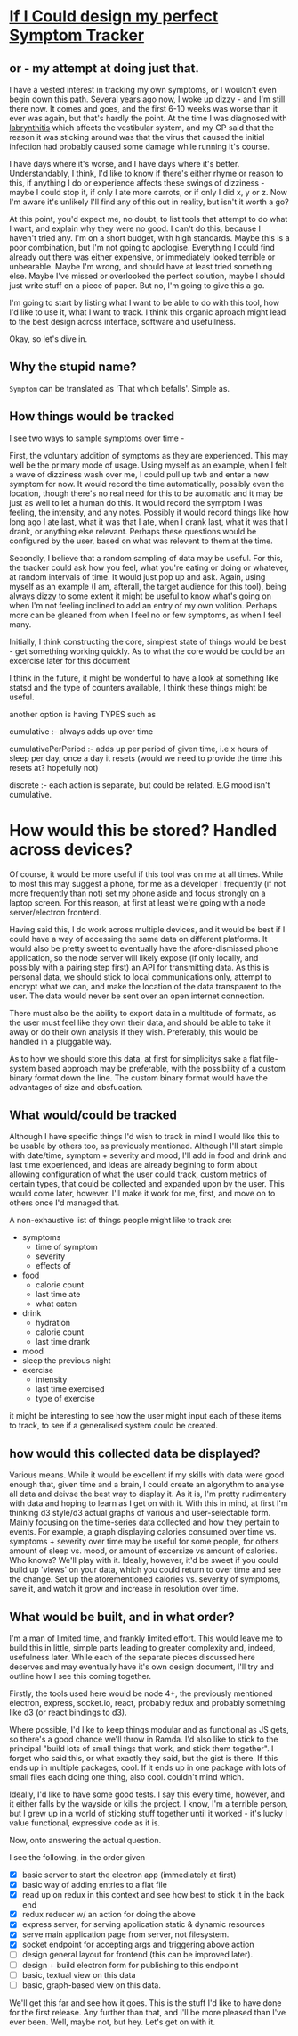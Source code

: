 # [If I Could design my perfect Symptom Tracker](http://apievangelist.com/2014/06/25/if-i-could-design-my-perfect-api-design-editor/)
## or - my attempt at doing just that.

I have a vested interest in tracking my own symptoms, or I wouldn't even begin down this path. Several years ago now, I woke up dizzy - and I'm still there now. It comes and goes, and the first 6-10 weeks was worse than it ever was again, but that's hardly the point. At the time I was diagnosed with [labrynthitis](https://en.wikipedia.org/wiki/Labyrinthitis?oldformat=true) which affects the vestibular system, and my GP said that the reason it was sticking around was that the virus that caused the initial infection had probably caused some damage while running it's course.

I have days where it's worse, and I have days where it's better. Understandably, I think, I'd like to know if there's either rhyme or reason to this, if anything I do or experience affects these swings of dizziness - maybe I could stop it, if only I ate more carrots, or if only I did x, y or z. Now I'm aware it's unlikely I'll find any of this out in reality, but isn't it worth a go?

At this point, you'd expect me, no doubt, to list tools that attempt to do what I want, and explain why they were no good. I can't do this, because I haven't tried any. I'm on a short budget, with high standards. Maybe this is a poor combination, but I'm not going to apologise. Everything I could find already out there was either expensive, or immediately looked terrible or unbearable. Maybe I'm wrong, and should have at least tried something else. Maybe I've missed or overlooked the perfect solution, maybe I should just write stuff on a piece of paper. But no, I'm going to give this a go.

I'm going to start by listing what I want to be able to do with this tool, how I'd like to use it, what I want to track. I think this organic aproach might lead to the best design across interface, software and usefullness. 

Okay, so let's dive in.

## Why the stupid name?

`Symptom` can be translated as 'That which befalls'. Simple as.

## How things would be tracked


I see two ways to sample symptoms over time -

First, the voluntary addition of symptoms as they are experienced. This may well be the primary mode of usage. Using myself as an example, when I felt a wave of dizziness wash over me, I could pull up twb and enter a new symptom for now. It would record the time automatically, possibly even the location, though there's no real need for this to be automatic and it may be just as well to let a human do this. It would record the symptom I was feeling, the intensity, and any notes. Possibly it would record things like how long ago I ate last, what it was that I ate, when I drank last, what it was that I drank, or anything else relevant. Perhaps these questions would be configured by the user, based on what was relevent to them at the time.

Secondly, I believe that a random sampling of data may be useful. For this, the tracker could ask how you feel, what you're eating or doing or whatever, at random intervals of time. It would just pop up and ask. Again, using myself as an example (I am, afterall, the target audience for this tool), being always dizzy to some extent it might be useful to know what's going on when I'm not feeling inclined to add an entry of my own volition. Perhaps more can be gleaned from when I feel no or few symptoms, as when I feel many.

Initially, I think constructing the core, simplest state of things would be best - get something working quickly. As to what the core would be could be an excercise later for this document

I think in the future, it might be wonderful to have a look at something like statsd and the type of counters available, I think these things might be useful.

another option is having TYPES such as

cumulative :- always adds up over time

cumulativePerPeriod :- adds up per period of given time, i.e x hours of sleep per day, once a day it resets (would we need to provide the time this resets at? hopefully not)

discrete :- each action is separate, but could be related. E.G mood isn't cumulative.

# How would this be stored? Handled across devices?

Of course, it would be more useful if this tool was on me at all times. While to most this may suggest a phone, for me as a developer I frequently (if not more frequently than not) set my phone aside and focus strongly on a laptop screen. For this reason, at first at least we're going with a node server/electron frontend.

Having said this, I do work across multiple devices, and it would be best if I could have a way of accessing the same data on different platforms. It would also be pretty sweet to eventually have the afore-dismissed phone application, so the node server will likely expose (if only locally, and possibly with a pairing step first) an API for transmitting data. As this is personal data, we should stick to local communications only, attempt to encrypt what we can, and make the location of the data transparent to the user. The data would never be sent over an open internet connection.

There must also be the ability to export data in a multitude of formats, as the user must feel like they own their data, and should be able to take it away or do their own analysis if they wish. Preferably, this would be handled in a pluggable way.

As to how we should store this data, at first for simplicitys sake a flat file-system based approach may be preferable, with the possibility of a custom binary format down the line. The custom binary format would have the advantages of size and obsfucation.

## What would/could be tracked

Although I have specific things I'd wish to track in mind I would like this to be usable by others too, as previously mentioned. Although I'll start simple with date/time, symptom + severity and mood, I'll add in food and drink and last time experienced, and ideas are already begining to form about allowing configuration of what the user could track, custom metrics of certain types, that could be collected and expanded upon by the user. This would come later, however. I'll make it work for me, first, and move on to others once I'd managed that.

A non-exhaustive list of things people might like to track are:

* symptoms
	* time of symptom
	* severity
	* effects of
* food
	* calorie count
	* last time ate
	* what eaten
* drink
	* hydration
	* calorie count
	* last time drank
* mood
* sleep the previous night
* exercise
	* intensity
	* last time exercised
	* type of exercise

	
it might be interesting to see how the user might input each of these items to track, to see if a generalised system could be created.

## how would this collected data be displayed?

Various means. While it would be excellent if my skills with data were good enough that, given time and a brain, I could create an algorythm to analyse all data and deivse the best way to display it. As it is, I'm pretty rudimentary with data and hoping to learn as I get on with it. With this in mind, at first I'm thinking d3 style/d3 actual graphs of various and user-selectable form. Mainly focusing on the time-series data collected and how they pertain to events. For example, a graph displaying calories consumed over time vs. symptoms + severity over time may be useful for some people, for others amount of sleep vs. mood, or amount of excersize vs amount of calories. Who knows? We'll play with it. Ideally, however, it'd be sweet if you could build up 'views' on your data, which you could return to over time and see the change. Set up the aforementioned calories vs. severity of symptoms, save it, and watch it grow and increase in resolution over time.

## What would be built, and in what order?

I'm a man of limited time, and frankly limited effort. This would leave me to build this in little, simple parts leading to greater complexity and, indeed, usefulness later. While each of the separate pieces discussed here deserves and may eventually have it's own design document, I'll try and outline how I see this coming together.

Firstly, the tools used here would be node 4+, the previously mentioned electron, express, socket.io, react, probably redux and probably something like d3 (or react bindings to d3).

Where possible, I'd like to keep things modular and as functional as JS gets, so there's a good chance we'll throw in Ramda. I'd also like to stick to the principal "build lots of small things that work, and stick them together". I forget who said this, or what exactly they said, but the gist is there. If this ends up in multiple packages, cool. If it ends up in one package with lots of small files each doing one thing, also cool. couldn't mind which.

Ideally, I'd like to have some good tests. I say this every time, however, and it either falls by the wayside or kills the project. I know, I'm a terrible person, but I grew up in a world of sticking stuff together until it worked - it's lucky I value functional, expressive code as it is.

Now, onto answering the actual question.

I see the following, in the order given

* [x] basic server to start the electron app (immediately at first)
* [x] basic way of adding entries to a flat file
* [x] read up on redux in this context and see how best to stick it in the back end
* [x] redux reducer w/ an action for doing the above
* [x] express server, for serving application static & dynamic resources
* [x] serve main application page from server, not filesystem.
* [x] socket endpoint for accepting args and triggering above action
* [ ] design general layout for frontend (this can be improved later).
* [ ] design + build electron form for publishing to this endpoint
* [ ] basic, textual view on this data
* [ ] basic, graph-based view on this data.

We'll get this far and see how it goes. This is the stuff I'd like to have done for the first release. Any further than that, and I'll be more pleased than I've ever been. Well, maybe not, but hey. Let's get on with it.